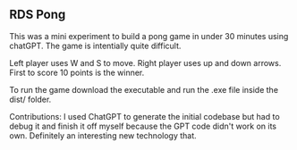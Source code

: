 ## RDS Pong

This was a mini experiment to build a pong game in under 30 minutes using chatGPT. The game is intentially quite difficult.

Left player uses W and S to move. Right player uses up and down arrows. First to score 10 points is the winner.

To run the game download the executable and run the .exe file inside the dist/ folder.

Contributions: I used ChatGPT to generate the initial codebase but had to debug it and finish it off myself because the GPT code didn't work on its own. Definitely an interesting new technology that.
